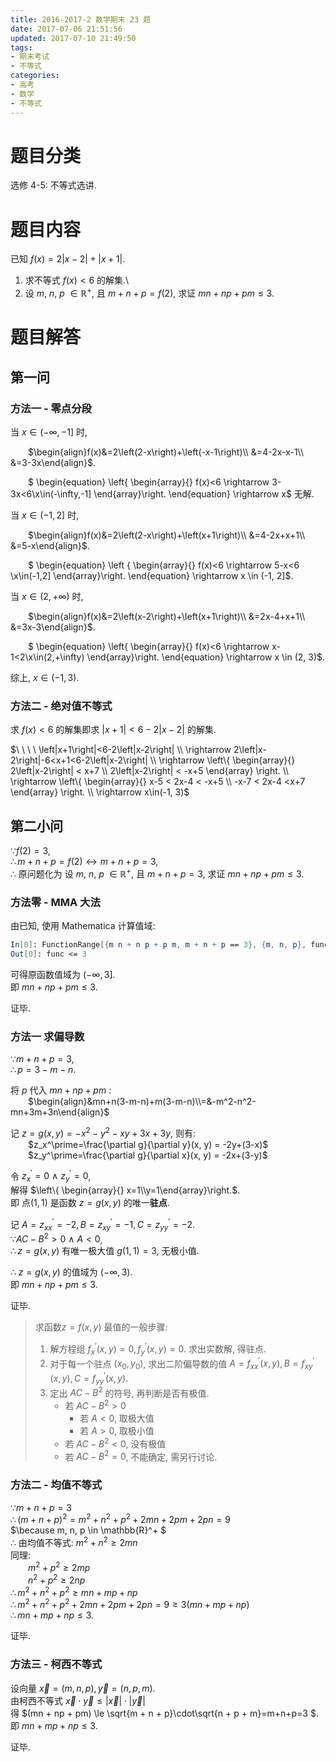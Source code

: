 ```yaml
---
title: 2016-2017-2 数学期末 23 题
date: 2017-07-06 21:51:56
updated: 2017-07-10 21:49:50
tags:
- 期末考试
- 不等式
categories:
- 高考
- 数学
- 不等式
---
```


# 题目分类
选修 4-5: 不等式选讲.

# 题目内容
已知 $f(x)=2\left|x-2\right|+\left|x+1\right|$.

1. 求不等式 $f(x)\lt6$ 的解集.\
2. 设 $m$, $n$, $p$ $\in \mathbb{R}^+$, 且 $m+n+p=f(2)$, 求证 $mn+np+pm\le3$. 

<!-- more -->

# 题目解答
## 第一问
### 方法一 - 零点分段

当 $x \in (-\infty, -1]$ 时,

&emsp;&emsp;$\begin{align}f(x)&=2\left(2-x\right)+\left(-x-1\right)\\ &=4-2x-x-1\\ &=3-3x\end{align}$.

&emsp;&emsp;$ \begin{equation} \left\{ \begin{array}{} f(x)<6 \rightarrow 3-3x<6\\x\in(-\infty,-1] \end{array}\right. \end{equation} \rightarrow x$ 无解.

当 $x\in (-1, 2]$ 时,

&emsp;&emsp;$\begin{align}f(x)&=2\left(2-x\right)+\left(x+1\right)\\ &=4-2x+x+1\\ &=5-x\end{align}$.

&emsp;&emsp;$ \begin{equation} \left \{ \begin{array}{} f(x)<6 \rightarrow 5-x<6 \\x\in(-1,2] \end{array}\right. \end{equation} \rightarrow x \in (-1, 2]$.

当 $x\in (2, +\infty)$ 时,

&emsp;&emsp;$\begin{align}f(x)&=2\left(x-2\right)+\left(x+1\right)\\ &=2x-4+x+1\\ &=3x-3\end{align}$.

&emsp;&emsp;$ \begin{equation} \left\{ \begin{array}{} f(x)<6 \rightarrow x-1<2\\x\in(2,+\infty) \end{array}\right. \end{equation} \rightarrow x \in (2, 3)$.

综上, $x\in(-1, 3)$.

### 方法二 - 绝对值不等式

求 $f(x)<6$ 的解集即求 $\left|x+1\right|<6-2\left|x-2\right|$ 的解集.

$\ \ \ \ \left|x+1\right|<6-2\left|x-2\right| \\ \rightarrow 2\left|x-2\right|-6<x+1<6-2\left|x-2\right| \\ \rightarrow  \left\{ \begin{array}{} 2\left|x-2\right| < x+7 \\ 2\left|x-2\right| < -x+5 \end{array} \right. \\ \rightarrow \left\{ \begin{array}{} x-5 < 2x-4 < -x+5 \\ -x-7 < 2x-4 <x+7 \end{array} \right. \\ \rightarrow x\in(-1, 3)$

## 第二小问

$\because f(2)=3$,\
$\therefore m+n+p=f(2) \leftrightarrow m+n+p=3$,\
$\therefore$ 原问题化为 设 $m$, $n$, $p$ $\in \mathbb{R}^+$, 且 $m+n+p=3$, 求证 $mn+np+pm\le3$. 

### 方法零 - MMA 大法

由已知, 使用 Mathematica 计算值域:

```mathematica
In[0]: FunctionRange[{m n + n p + p m, m + n + p == 3}, {m, n, p}, func]
Out[0]: func <= 3
```

可得原函数值域为 $(-\infty, 3]$.\
即 $mn+np+pm\le3$. 

证毕.

### 方法一 求偏导数

$\because m+n+p=3$,\
$\therefore p=3-m-n$.

将 $p$ 代入 $mn+np+pm$ :\
&emsp;&emsp;$\begin{align}&mn+n(3-m-n)+m(3-m-n)\\=&-m^2-n^2-mn+3m+3n\end{align}$

记 $z = g(x, y)=-x^2-y^2-xy+3x+3y$, 则有:\
&emsp;&emsp;$z_x^\prime=\frac{\partial g}{\partial y}(x, y) = -2y+(3-x)$\
&emsp;&emsp;$z_y^\prime=\frac{\partial g}{\partial x}(x, y) = -2x+(3-y)$

令 $z_x^\prime =0\ \land\ z_y^\prime=0$,\
解得 $\left\{ \begin{array}{} x=1\\y=1\end{array}\right.$.\
即 点$(1, 1)$ 是函数 $z = g(x, y)$ 的唯一**驻点**.

记 $A=z_{xx}^\prime=-2, B=z_{xy}^\prime=-1, C=z_{yy}^\prime=-2$.\
$\because AC-B^2>0\ \land \ A<0$,\
$\therefore z = g(x, y)$ 有唯一极大值 $g(1, 1) = 3$, 无极小值.

$\therefore$ $z=g(x, y)$ 的值域为 $(-\infty, 3)$.\
即 $mn+np+pm\le3$. 

证毕.

> 求函数$z=f(x, y)$ 最值的一般步骤:
>
> 1. 解方程组 $f_x^\prime(x, y)=0, f_y^\prime(x, y)=0$. 求出实数解, 得驻点.
> 2. 对于每一个驻点 $(x_0, y_0)$, 求出二阶偏导数的值 $A=f_{xx}^\prime(x, y), B=f_{xy}^\prime(x, y), C=f_{yy}^\prime(x, y)$.
> 3. 定出 $AC-B^2$ 的符号, 再判断是否有极值.
>    - 若 $AC-B^2 > 0$
>      - 若 $A < 0$, 取极大值
>      - 若 $A > 0$, 取极小值
>    - 若 $AC-B^2 < 0$, 没有极值
>    - 若 $AC-B^2 = 0$, 不能确定, 需另行讨论.
>
>

### 方法二 - 均值不等式

$\because m+n+p=3$\
$\therefore (m+n+p)^2=m^2+n^2+p^2+2mn+2pm+2pn=9$\
$\because m, n, p \in \mathbb{R}^+ $\
$\therefore$ 由均值不等式: $m^2 + n^2 \ge 2mn$\
同理:\
&emsp;&emsp;$m^2 + p^2 \ge 2mp$\
&emsp;&emsp;$n^2 + p^2 \ge 2np$\
$\therefore m^2 + n^2 + p^2 \ge mn + mp + np$\
$\therefore m^2+n^2+p^2+2mn+2pm+2pn = 9 \ge 3(mn+mp+np)$\
$\therefore mn+mp+np \le 3$.

证毕.

### 方法三 - 柯西不等式

设向量 $\vec{x}=({m}, {n}, {p}), \vec{y}=({n}, {p}, {m})$.\
由柯西不等式 $\vec{x} \cdot \vec{y} \le \left| \vec{x} \right| \cdot \left| \vec{y} \right|$\
得 $(mn + np + pm) \le \sqrt{m + n + p}\cdot\sqrt{n + p + m}=m+n+p=3 $.\
即 $mn+mp+np \le 3$.

证毕.
